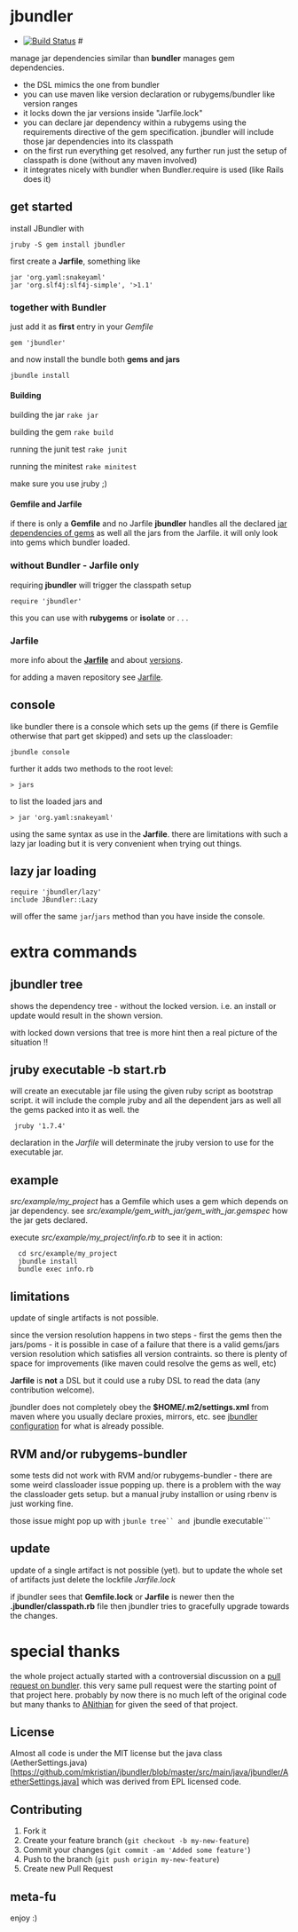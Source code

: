 # jbundler 

* [![Build Status](https://secure.travis-ci.org/mkristian/jbundler.png)](http://travis-ci.org/mkristian/jbundler) #

manage jar dependencies similar than **bundler** manages gem dependencies.

* the DSL mimics the one from bundler
* you can use maven like version declaration or rubygems/bundler like version ranges
* it locks down the jar versions inside "Jarfile.lock"
* you can declare jar dependency within a rubygems using the requirements directive of the gem specification. jbundler will include those jar dependencies into its classpath
* on the first run everything get resolved, any further run just the setup of classpath is done (without any maven involved)
* it integrates nicely with bundler when Bundler.require is used (like Rails does it)

## get started

install JBundler with

    jruby -S gem install jbundler
	
first create a **Jarfile**, something like
    
	jar 'org.yaml:snakeyaml'
	jar 'org.slf4j:slf4j-simple', '>1.1'

### together with Bundler

just add it as **first** entry in your *Gemfile* 

```gem 'jbundler'```

and now install the bundle both **gems and jars**

    jbundle install

#### Building

building the jar
```rake jar```

building the gem
```rake build```

running the junit test
```rake junit```

running the minitest
```rake minitest```

make sure you use jruby ;)

#### Gemfile and Jarfile

if there is only a **Gemfile** and no Jarfile **jbundler** handles all the declared [jar dependencies of gems](https://github.com/mkristian/jbundler/wiki/Build) as well all the jars from the Jarfile. it will only look into gems which bundler loaded.

### without Bundler - Jarfile only

requiring **jbundler** will trigger the classpath setup

```require 'jbundler'```

this you can use with **rubygems** or **isolate** or . . .

### Jarfile

more info about the **[Jarfile](https://github.com/torquebox/maven-tools/wiki/Jarfile)** and about [versions](https://github.com/torquebox/maven-tools/wiki/Versions).

for adding a maven repository see [Jarfile](https://github.com/torquebox/maven-tools/wiki/Jarfile).
    
## console ##

like bundler there is a console which sets up the gems (if there is Gemfile otherwise that part get skipped) and sets up the classloader:

    jbundle console

further it adds two methods to the root level:

    > jars

to list the loaded jars and

    > jar 'org.yaml:snakeyaml'

using the same syntax as use in the **Jarfile**. there are limitations with such a lazy jar loading but it is very convenient when trying out things.

## lazy jar loading ##

    require 'jbundler/lazy'
	include JBundler::Lazy
	
will offer the same `jar`/`jars` method than you have inside the console.

# extra commands

## jbundler tree

shows the dependency tree - without the locked version. i.e. an install or update would result in the shown version.

with locked down versions that tree is more hint then a real picture of the situation !!

## jruby executable -b start.rb

will create an executable jar file using the given ruby script as bootstrap script. it will include the comple jruby and all the dependent jars as well all the gems packed into it as well. the

     jruby '1.7.4'

declaration in the *Jarfile* will determinate the jruby version to use for the executable jar.

## example ##

*src/example/my_project* has a Gemfile which uses a gem which depends on jar dependency. see *src/example/gem_with_jar/gem_with_jar.gemspec* how the jar gets declared.

execute *src/example/my_project/info.rb* to see it in action:

      cd src/example/my_project
      jbundle install
      bundle exec info.rb

## limitations ##

update of single artifacts is not possible.

since the version resolution happens in two steps - first the gems then the jars/poms - it is possible in case of a failure that there is a valid gems/jars version resolution which satisfies all version contraints. so there is plenty of space for improvements (like maven could resolve the gems as well, etc)

**Jarfile** is **not** a DSL but it could use a ruby DSL to read the data (any contribution welcome).

jbundler does not completely obey the **$HOME/.m2/settings.xml** from maven where you usually declare proxies, mirrors, etc. see [jbundler configuration](https://github.com/mkristian/jbundler/wiki/Configuration) for what is already possible.

## RVM and/or rubygems-bundler ##

some tests did not work with RVM and/or rubygems-bundler - there are some weird classloader issue popping up. there is a problem with the way the classloader gets setup. but a manual jruby installion or using rbenv is just working fine.

those issue might pop up with ```jbunle tree`` and ```jbundle executable```

## update ##

update of a single artifact is not possible (yet). but to update the whole set of artifacts just delete the lockfile *Jarfile.lock*

if jbundler sees that **Gemfile.lock** or **Jarfile** is newer then the **.jbundler/classpath.rb** file then jbundler tries to gracefully upgrade towards the changes.

# special thanks #

the whole project actually started with a controversial discussion on a [pull request on bundler](https://github.com/carlhuda/bundler/pull/1683). this very same pull request were the starting point of that project here. probably by now there is no much left of the original code but many thanks to [ANithian](https://github.com/ANithian) for given the seed of that project.

License
-------

Almost all code is under the MIT license but the java class (AetherSettings.java)[https://github.com/mkristian/jbundler/blob/master/src/main/java/jbundler/AetherSettings.java] which was derived from EPL licensed code.

Contributing
------------

1. Fork it
2. Create your feature branch (`git checkout -b my-new-feature`)
3. Commit your changes (`git commit -am 'Added some feature'`)
4. Push to the branch (`git push origin my-new-feature`)
5. Create new Pull Request

meta-fu
-------

enjoy :) 
